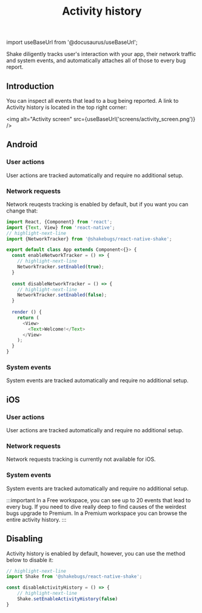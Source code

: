 ﻿---
id: activity
title: Activity history
---
import useBaseUrl from '@docusaurus/useBaseUrl';

Shake diligently tracks user's interaction with your app, their network traffic and system events,
and automatically attaches all of those to every bug report.

## Introduction
You can inspect all events that lead to a bug being reported.
A link to Activity history is located in the top right corner:

<img
  alt="Activity screen"
  src={useBaseUrl('screens/activity_screen.png')}
/>

## Android
### User actions
User actions are tracked automatically and require no additional setup.

### Network requests
Network reuqests tracking is enabled by default, but if you want you can change that:

```javascript title="App.js"
import React, {Component} from 'react';
import {Text, View} from 'react-native';
// highlight-next-line
import {NetworkTracker} from '@shakebugs/react-native-shake';

export default class App extends Component<{}> {
  const enableNetworkTracker = () => {
    // highlight-next-line
    NetworkTracker.setEnabled(true);
  }
  
  const disableNetworkTracker = () => {
    // highlight-next-line
    NetworkTracker.setEnabled(false);
  }
  
  render () {
    return (
      <View>
        <Text>Welcome!</Text>
      </View>
    );
  }
}
```

### System events
System events are tracked automatically and require no additional setup.

## iOS
### User actions
User actions are tracked automatically and require no additional setup.

### Network requests
Network requests tracking is currently not available for iOS.

### System events
System events are tracked automatically and require no additional setup.

:::important
In a Free workspace, you can see up to 20 events that lead to every bug.
 If you need to dive really deep to find causes of the weirdest bugs upgrade to Premium.
  In a Premium workspace you can browse the entire activity history.
:::

## Disabling
Activity history is enabled by default, however, you can use the method below to disable it:

```javascript title="App.js"
// highlight-next-line
import Shake from '@shakebugs/react-native-shake';

const disableActivityHistory = () => {
    // highlight-next-line
    Shake.setEnableActivityHistory(false)
}
```
